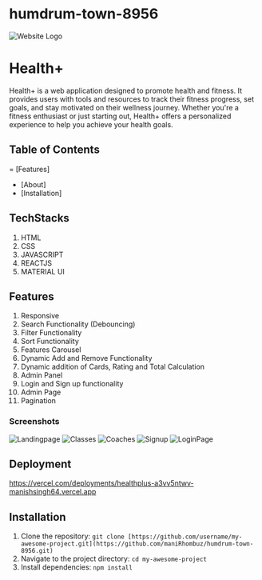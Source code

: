 # humdrum-town-8956

![Website Logo](https://i.ibb.co/7y3z9FJ/Logo.png)
# Health+
Health+ is a web application designed to promote health and fitness. It provides users with tools and resources to track their fitness progress, set goals, and stay motivated on their wellness journey. Whether you're a fitness enthusiast or just starting out, Health+ offers a personalized experience to help you achieve your health goals.

## Table of Contents
= [Features]
- [About]
- [Installation]

## TechStacks
1. HTML
2. CSS
3. JAVASCRIPT
4. REACTJS
5. MATERIAL UI

## Features
1. Responsive
2. Search Functionality (Debouncing)
3. Filter Functionality
4. Sort Functionality
5. Features Carousel
6. Dynamic Add and Remove Functionality
7. Dynamic addition of Cards, Rating and Total Calculation
8. Admin Panel
9. Login and Sign up functionality
10. Admin Page
11. Pagination

### Screenshots

![Landingpage](https://i.ibb.co/hZ48RLB/Landingpage.png)
![Classes](https://i.ibb.co/smCFyKW/classses.png)
![Coaches](https://i.ibb.co/NWQCnFL/coaches.png)
![Signup](!https://i.ibb.co/rww6hbt/Signup-page1.png)
![LoginPage](https://i.ibb.co/nChCLQp/loginpage.png)

## Deployment
https://vercel.com/deployments/healthplus-a3vv5ntwv-manishsingh64.vercel.app

## Installation
1. Clone the repository: `git clone [https://github.com/username/my-awesome-project.git](https://github.com/maniRhombuz/humdrum-town-8956.git)`
2. Navigate to the project directory: `cd my-awesome-project`
3. Install dependencies: `npm install`
